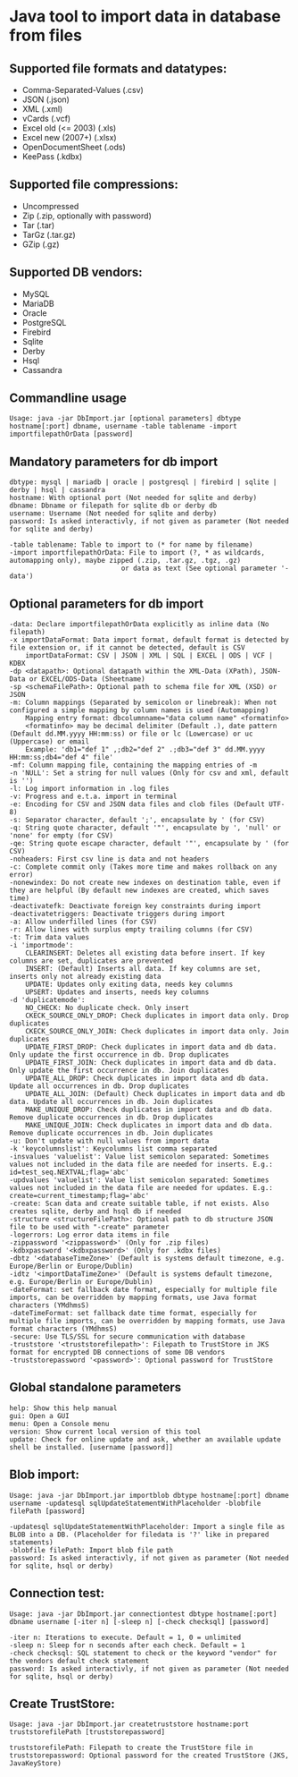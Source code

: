 # Java tool to import data in database from files

## Supported file formats and datatypes:
- Comma-Separated-Values (.csv)
- JSON (.json)
- XML (.xml)
- vCards (.vcf)
- Excel old (<= 2003) (.xls)
- Excel new (2007+) (.xlsx)
- OpenDocumentSheet (.ods)
- KeePass (.kdbx)

## Supported file compressions:
- Uncompressed
- Zip (.zip, optionally with password)
- Tar (.tar)
- TarGz (.tar.gz)
- GZip (.gz)

## Supported DB vendors:
- MySQL
- MariaDB
- Oracle
- PostgreSQL
- Firebird
- Sqlite
- Derby
- Hsql
- Cassandra

## Commandline usage
	Usage: java -jar DbImport.jar [optional parameters] dbtype hostname[:port] dbname, username -table tablename -import importfilepathOrData [password]

## Mandatory parameters for db import
    dbtype: mysql | mariadb | oracle | postgresql | firebird | sqlite | derby | hsql | cassandra
    hostname: With optional port (Not needed for sqlite and derby)
    dbname: Dbname or filepath for sqlite db or derby db
    username: Username (Not needed for sqlite and derby)
    password: Is asked interactivly, if not given as parameter (Not needed for sqlite and derby)
    
    -table tablename: Table to import to (* for name by filename)
    -import importfilepathOrData: File to import (?, * as wildcards, automapping only), maybe zipped (.zip, .tar.gz, .tgz, .gz)
                                or data as text (See optional parameter '-data')

## Optional parameters for db import
	-data: Declare importfilepathOrData explicitly as inline data (No filepath)
	-x importDataFormat: Data import format, default format is detected by file extension or, if it cannot be detected, default is CSV
		importDataFormat: CSV | JSON | XML | SQL | EXCEL | ODS | VCF | KDBX
	-dp <datapath>: Optional datapath within the XML-Data (XPath), JSON-Data or EXCEL/ODS-Data (Sheetname)
	-sp <schemaFilePath>: Optional path to schema file for XML (XSD) or JSON
	-m: Column mappings (Separated by semicolon or linebreak): When not configured a simple mapping by column names is used (Automapping)
		Mapping entry format: dbcolumnname="data column name" <formatinfo>
		<formatinfo> may be decimal delimiter (Default .), date pattern (Default dd.MM.yyyy HH:mm:ss) or file or lc (Lowercase) or uc (Uppercase) or email
		Example: 'db1="def 1" ,;db2="def 2" .;db3="def 3" dd.MM.yyyy HH:mm:ss;db4="def 4" file'
	-mf: Column mapping file, containing the mapping entries of -m
	-n 'NULL': Set a string for null values (Only for csv and xml, default is '')
	-l: Log import information in .log files
	-v: Progress and e.t.a. import in terminal
	-e: Encoding for CSV and JSON data files and clob files (Default UTF-8)
	-s: Separator character, default ';', encapsulate by ' (for CSV)
	-q: String quote character, default '"', encapsulate by ', 'null' or 'none' for empty (for CSV)
	-qe: String quote escape character, default '"', encapsulate by ' (for CSV)
	-noheaders: First csv line is data and not headers
	-c: Complete commit only (Takes more time and makes rollback on any error)
	-nonewindex: Do not create new indexes on destination table, even if they are helpful (By default new indexes are created, which saves time)
	-deactivatefk: Deactivate foreign key constraints during import
	-deactivatetriggers: Deactivate triggers during import
	-a: Allow underfilled lines (for CSV)
	-r: Allow lines with surplus empty trailing columns (for CSV)
	-t: Trim data values
	-i 'importmode':
		CLEARINSERT: Deletes all existing data before insert. If key columns are set, duplicates are prevented
		INSERT: (Default) Inserts all data. If key columns are set, inserts only not already existing data
		UPDATE: Updates only exiting data, needs key columns
		UPSERT: Updates and inserts, needs key columns
	-d 'duplicatemode':
		NO_CHECK: No duplicate check. Only insert
		CKECK_SOURCE_ONLY_DROP: Check duplicates in import data only. Drop duplicates
		CKECK_SOURCE_ONLY_JOIN: Check duplicates in import data only. Join duplicates
		UPDATE_FIRST_DROP: Check duplicates in import data and db data. Only update the first occurrence in db. Drop duplicates
		UPDATE_FIRST_JOIN: Check duplicates in import data and db data. Only update the first occurrence in db. Join duplicates
		UPDATE_ALL_DROP: Check duplicates in import data and db data. Update all occurrences in db. Drop duplicates
		UPDATE_ALL_JOIN: (Default) Check duplicates in import data and db data. Update all occurrences in db. Join duplicates
		MAKE_UNIQUE_DROP: Check duplicates in import data and db data. Remove duplicate occurrences in db. Drop duplicates
		MAKE_UNIQUE_JOIN: Check duplicates in import data and db data. Remove duplicate occurrences in db. Join duplicates
	-u: Don't update with null values from import data
	-k 'keycolumnslist': Keycolumns list comma separated
	-insvalues 'valuelist': Value list semicolon separated: Sometimes values not included in the data file are needed for inserts. E.g.: id=test_seq.NEXTVAL;flag='abc'
	-updvalues 'valuelist': Value list semicolon separated: Sometimes values not included in the data file are needed for updates. E.g.: create=current_timestamp;flag='abc'
	-create: Scan data and create suitable table, if not exists. Also creates sqlite, derby and hsql db if needed
	-structure <structureFilePath>: Optional path to db structure JSON file to be used with "-create" parameter
	-logerrors: Log error data items in file
	-zippassword '<zippassword>' (Only for .zip files)
	-kdbxpassword '<kdbxpassword>' (Only for .kdbx files)
	-dbtz '<databaseTimeZone>' (Default is systems default timezone, e.g. Europe/Berlin or Europe/Dublin)
	-idtz '<importDataTimeZone>' (Default is systems default timezone, e.g. Europe/Berlin or Europe/Dublin)
	-dateFormat: set fallback date format, especially for multiple file imports, can be overridden by mapping formats, use Java format characters (YMdhmsS) 
	-dateTimeFormat: set fallback date time format, especially for multiple file imports, can be overridden by mapping formats, use Java format characters (YMdhmsS)
	-secure: Use TLS/SSL for secure communication with database
	-truststore '<truststorefilepath>': Filepath to TrustStore in JKS format for encrypted DB connections of some DB vendors
	-truststorepassword '<password>': Optional password for TrustStore

## Global standalone parameters
    help: Show this help manual
    gui: Open a GUI
    menu: Open a Console menu
    version: Show current local version of this tool
    update: Check for online update and ask, whether an available update shell be installed. [username [password]]

## Blob import:
    Usage: java -jar DbImport.jar importblob dbtype hostname[:port] dbname username -updatesql sqlUpdateStatementWithPlaceholder -blobfile filePath [password]
    
    -updatesql sqlUpdateStatementWithPlaceholder: Import a single file as BLOB into a DB. (Placeholder for filedata is '?' like in prepared statements)
    -blobfile filePath: Import blob file path
    password: Is asked interactivly, if not given as parameter (Not needed for sqlite, hsql or derby)

## Connection test:
    Usage: java -jar DbImport.jar connectiontest dbtype hostname[:port] dbname username [-iter n] [-sleep n] [-check checksql] [password]
    
    -iter n: Iterations to execute. Default = 1, 0 = unlimited
    -sleep n: Sleep for n seconds after each check. Default = 1
    -check checksql: SQL statement to check or the keyword "vendor" for the vendors default check statement
    password: Is asked interactivly, if not given as parameter (Not needed for sqlite, hsql or derby)

## Create TrustStore:
    Usage: java -jar DbImport.jar createtruststore hostname:port truststorefilePath [truststorepassword]
    
    truststorefilePath: Filepath to create the TrustStore file in 
    truststorepassword: Optional password for the created TrustStore (JKS, JavaKeyStore)
